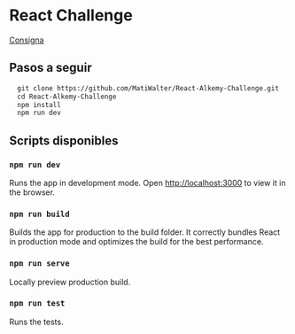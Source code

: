 # React Challenge

[Consigna](https://drive.google.com/file/d/1kNbni3fBBYiAErWYIQNmlggJTNHmLgPL/view)

## Pasos a seguir

```txt
  git clone https://github.com/MatiWalter/React-Alkemy-Challenge.git
  cd React-Alkemy-Challenge
  npm install
  npm run dev
```

## Scripts disponibles

### `npm run dev`

Runs the app in development mode.
Open <http://localhost:3000> to view it in the browser.

### `npm run build`

Builds the app for production to the build folder.
It correctly bundles React in production mode and optimizes the build for the best performance.

### `npm run serve`

Locally preview production build.

### `npm run test`

Runs the tests.

